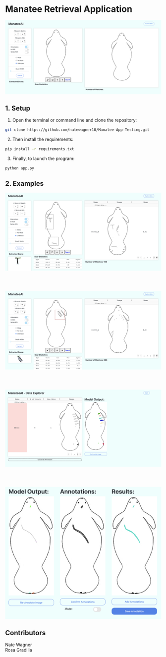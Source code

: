 # Manatee Retrieval Application

![alt text](https://github.com/natewagner10/Manatee-App-Testing/blob/main/assets/manateeAI_Page1.png)

## 1. Setup

1. Open the terminal or command line and clone the repository: <br />
```sh
git clone https://github.com/natewagner10/Manatee-App-Testing.git
```
2. Then install the requirements: <br />
```sh
pip install -r requirements.txt
```
3. Finally, to launch the program: <br />
```sh
python app.py
```
## 2. Examples

![alt text](https://github.com/natewagner10/Manatee-App-Testing/blob/main/assets/manateeAI_search_example.png)

<br />
<br />

![alt text](https://github.com/natewagner10/Manatee-App-Testing/blob/main/assets/manateeAI_series_example.png)

<br />
<br />

![alt text](https://github.com/natewagner10/Manatee-App-Testing/blob/main/assets/manateeAI_data_explorer.png)

<br />
<br />

![alt text](https://github.com/natewagner10/Manatee-App-Testing/blob/main/assets/manateeAI_annotate_example.png)

## Contributors
Nate Wagner <br />
Rosa Gradilla <br />





